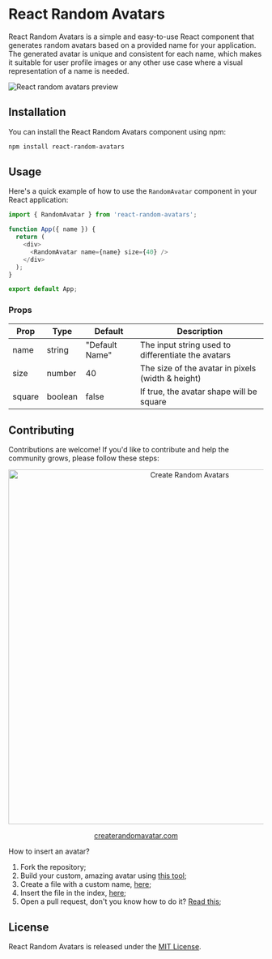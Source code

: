 # React Random Avatars

React Random Avatars is a simple and easy-to-use React component that generates random avatars based on a provided name for your application. The generated avatar is unique and consistent for each name, which makes it suitable for user profile images or any other use case where a visual representation of a name is needed.

![React random avatars preview](https://user-images.githubusercontent.com/95089762/232098413-600fdf15-531b-4140-9fab-22eb02ca5032.JPG)

## Installation

You can install the React Random Avatars component using npm:

```bash
npm install react-random-avatars
```
## Usage

Here's a quick example of how to use the `RandomAvatar` component in your React application:

```javascript
import { RandomAvatar } from 'react-random-avatars';

function App({ name }) {
  return (
    <div>
      <RandomAvatar name={name} size={40} />
    </div>
  );
}

export default App;
```

### Props

| Prop     | Type      | Default        | Description                                        |
|----------|-----------|----------------|----------------------------------------------------|
| name     | string    | "Default Name" | The input string used to differentiate the avatars |
| size     | number    | 40             | The size of the avatar in pixels (width & height)  |
| square   | boolean   | false          | If true, the avatar shape will be square           |

## Contributing

Contributions are welcome! If you'd like to contribute and help the community grows, please follow these steps:

<p align="center">
  <a href="https://www.createrandomavatar.com/">
    <img width="700px" align="center" src="https://user-images.githubusercontent.com/95089762/232052679-8bc566e3-e1ad-4e3b-9d56-a730294dd6b1.JPG" title="Create Random Avatars" />
  </a>
</p>

<p align="center">
  <a href="https://www.createrandomavatar.com/">createrandomavatar.com</a>
</p>

How to insert an avatar?

1. Fork the repository;
2. Build your custom, amazing avatar using [this tool](https://www.createrandomavatar.com);
3. Create a file with a custom name, [here](https://github.com/sagi403/react-random-avatars/tree/master/src/insertYourAvatarHere);
4. Insert the file in the index, [here](https://github.com/sagi403/react-random-avatars/blob/master/src/insertYourAvatarHere/index.ts);
5. Open a pull request, don't you know how to do it? [Read this](https://docs.github.com/en/pull-requests/collaborating-with-pull-requests/proposing-changes-to-your-work-with-pull-requests/creating-a-pull-request);

## License

React Random Avatars is released under the [MIT License](LICENSE).
